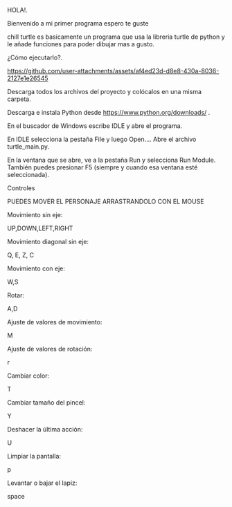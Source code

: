 HOLA!.

Bienvenido a mi primer programa espero te guste

chill turtle es basicamente un programa que usa la libreria turtle de python y le añade funciones para poder dibujar mas a gusto.

¿Cómo ejecutarlo?.



https://github.com/user-attachments/assets/af4ed23d-d8e8-430a-8036-2127e1e26545



Descarga todos los archivos del proyecto y colócalos en una misma carpeta.

Descarga e instala Python desde https://www.python.org/downloads/
.

En el buscador de Windows escribe IDLE y abre el programa.

En IDLE selecciona la pestaña File y luego Open.... Abre el archivo turtle_main.py.

En la ventana que se abre, ve a la pestaña Run y selecciona Run Module.
También puedes presionar F5 (siempre y cuando esa ventana esté seleccionada).


Controles

PUEDES MOVER EL PERSONAJE ARRASTRANDOLO CON EL MOUSE

Movimiento sin eje:

UP,DOWN,LEFT,RIGHT

Movimiento diagonal sin eje:

Q, E, Z, C

Movimiento con eje:

W,S

Rotar:

A,D

Ajuste de valores de movimiento:

M

Ajuste de valores de rotación:

r

Cambiar color:

T

Cambiar tamaño del pincel:

Y

Deshacer la última acción:

U

Limpiar la pantalla:

p

Levantar o bajar el lapiz:

space

